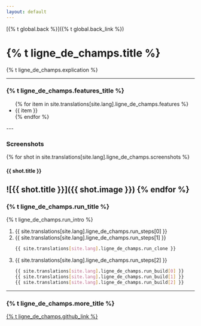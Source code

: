 ```yaml
---
layout: default
---
```


[{% t global.back %}]({% t global.back_link %})

# {% t ligne_de_champs.title %}

{% t  ligne_de_champs.explication %}

---

### {% t ligne_de_champs.features_title %}

<ul>
  {% for item in site.translations[site.lang].ligne_de_champs.features %}
    <li>{{ item }}</li>
  {% endfor %}
</ul>
---

### Screenshots

{% for shot in site.translations[site.lang].ligne_de_champs.screenshots %}

#### {{ shot.title }}

![{{ shot.title }}]({{ shot.image }})
{% endfor %}
---

### {% t ligne_de_champs.run_title %}

{% t ligne_de_champs.run_intro %}

1. {{ site.translations[site.lang].ligne_de_champs.run_steps[0] }}
2. {{ site.translations[site.lang].ligne_de_champs.run_steps[1] }}
    ```bash
    {{ site.translations[site.lang].ligne_de_champs.run_clone }}
    ```
3. {{ site.translations[site.lang].ligne_de_champs.run_steps[2] }}
    ```bash
    {{ site.translations[site.lang].ligne_de_champs.run_build[0] }}
    {{ site.translations[site.lang].ligne_de_champs.run_build[1] }}
    {{ site.translations[site.lang].ligne_de_champs.run_build[2] }}
    ```

---

### {% t ligne_de_champs.more_title %}

[{% t ligne_de_champs.github_link %}](https://github.com/ArianDervishaj/simulation-lignes-de-champs)
